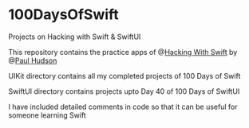 # 100DaysOfSwift

Projects on Hacking with Swift &amp; SwiftUI

This repository contains the practice apps of @[Hacking With Swift](https://www.hackingwithswift.com/) by @[Paul Hudson](https://twitter.com/twostraws/)

UIKit directory contains all my completed projects of 100 Days of Swift

SwiftUI directory contains projects upto Day 40 of 100 Days of SwiftUI

I have included detailed comments in code so that it can be useful for someone learning Swift
